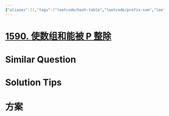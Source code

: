 ```yaml
---
{"aliases":[],"tags":["leetcode/hash-table","leetcode/prefix-sum","leetcode/unsolved","leetcode/sub/consecutive"],"review-dates":[],"dg-publish":true,"difficulty":"medium","date-created":"2023-08-19-Sat, 6:30:40 pm","date-modified":"2023-08-19-Sat, 6:31:04 pm","permalink":"/programming/basic/leetcode/1590. 使数组和能被 P 整除/","dgPassFrontmatter":true}
---
```



# [1590. 使数组和能被 P 整除](https://leetcode.cn/problems/make-sum-divisible-by-p/)

# Similar Question

# Solution Tips

# 方案

